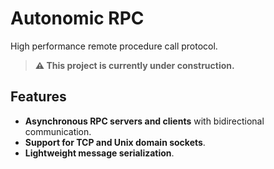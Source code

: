# Autonomic RPC

High performance remote procedure call protocol.

> **⚠️ This project is currently under construction.**

## Features

- **Asynchronous RPC servers and clients** with bidirectional communication.
- **Support for TCP and Unix domain sockets**.
- **Lightweight message serialization**.
